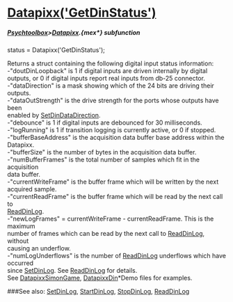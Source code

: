 # [Datapixx('GetDinStatus')](Datapixx-GetDinStatus) 
##### [Psychtoolbox](Psychtoolbox)>[Datapixx](Datapixx).{mex*} subfunction

status = Datapixx('GetDinStatus');

Returns a struct containing the following digital input status information:  
-"doutDinLoopback" is 1 if digital inputs are driven internally by digital  
outputs, or 0 if digital inputs report real inputs from db-25 connector.  
-"dataDirection" is a mask showing which of the 24 bits are driving their  
outputs.  
-"dataOutStrength" is the drive strength for the ports whose outputs have been  
enabled by [SetDinDataDirection](SetDinDataDirection).  
-"debounce" is 1 if digital inputs are debounced for 30 milliseconds.  
-"logRunning" is 1 if transition logging is currently active, or 0 if stopped.  
-"bufferBaseAddress" is the acquisition data buffer base address within the  
Datapixx.  
-"bufferSize" is the number of bytes in the acquisition data buffer.  
-"numBufferFrames" is the total number of samples which fit in the acquisition  
data buffer.  
-"currentWriteFrame" is the buffer frame which will be written by the next  
acquired sample.  
-"currentReadFrame" is the buffer frame which will be read by the next call to  
[ReadDinLog](ReadDinLog).  
-"newLogFrames" = currentWriteFrame - currentReadFrame. This is the maximum  
number of frames which can be read by the next call to [ReadDinLog](ReadDinLog), without  
causing an underflow.  
-"numLogUnderflows" is the number of [ReadDinLog](ReadDinLog) underflows which have occurred  
since [SetDinLog](SetDinLog). See [ReadDinLog](ReadDinLog) for details.  
See [DatapixxSimonGame](DatapixxSimonGame), [DatapixxDin](DatapixxDin)\*Demo files for examples.  
  


###See also:
[SetDinLog](Datapixx-SetDinLog), [StartDinLog](Datapixx-StartDinLog), [StopDinLog](Datapixx-StopDinLog), [ReadDinLog](Datapixx-ReadDinLog)
